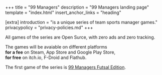 +++
title = "99 Managers"
description = "99 Managers landing page"
template = "index.html"
insert_anchor_links = "heading"

[extra]
introduction = "is a unique series of team sports manager games."
privacypolicy = "privacy-policies.md"
+++

All games of the series are Open Surce, with zero ads and zero tracking.  

The games will be avaiable on different platforms  
**for a fee** on Steam, App Store and Google Play Store,  
**for free** on itch.io, F-Droid and Flathub.  

The first game of the series is [99 Managers Futsal Edition](@/futsal-edition/index.md).
